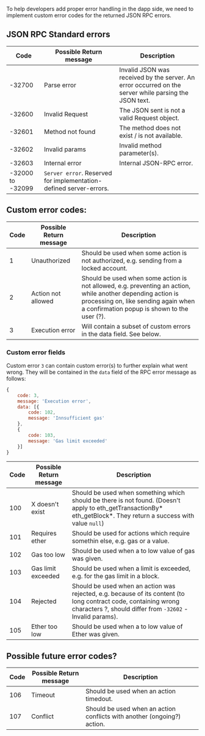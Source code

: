 To help developers add proper error handling in the dapp side, we need to implement custom error codes for the returned JSON RPC errors.

## JSON RPC Standard errors

| Code    | Possible Return message | Description |
| --------|-------------------------|-------------|
|-32700 | Parse error       | Invalid JSON was received by the server. An error occurred on the server while parsing the JSON text. |
|-32600 | Invalid Request   | The JSON sent is not a valid Request object. |
|-32601 | Method not found  | The method does not exist / is not available. |
|-32602 | Invalid params    | Invalid method parameter(s). |
|-32603 | Internal error    | Internal JSON-RPC error. |
|-32000 to -32099             | `Server error`. Reserved for implementation-defined server-errors. |

## Custom error codes:

| Code    | Possible Return message | Description |
| --------|-------------------------|-------------|
|1 | Unauthorized       | Should be used when some action is not authorized, e.g. sending from a locked account.
|2 | Action not allowed | Should be used when some action is not allowed, e.g. preventing an action, while another depending action is processing on, like sending again when a confirmation popup is shown to the user (?).
|3 | Execution error    | Will contain a subset of custom errors in the data field. See below. |

### Custom error fields

Custom error `3` can contain custom error(s) to further explain what went wrong.
They will be contained in the `data` field of the RPC error message as follows:

```js
{
    code: 3,
    message: 'Execution error',
    data: [{
        code: 102,
        message: 'Innsufficient gas'
    },
    {
        code: 103,
        message: 'Gas limit exceeded'
    }]
}
```

| Code    | Possible Return message | Description |
| --------|-------------------------|-------------|
|100 | X doesn't exist    | Should be used when something which should be there is not found. (Doesn't apply to eth_getTransactionBy* eth_getBlock*. They return a success with value `null`)
|101 | Requires ether         | Should be used for actions which require somethin else, e.g. gas or a value.
|102 | Gas too low           | Should be used when a to low value of gas was given.
|103 | Gas limit exceeded   | Should be used when a limit is exceeded, e.g. for the gas limit in a block.
|104 | Rejected           | Should be used when an action was rejected, e.g. because of its content (to long contract code, containing wrong characters ?, should differ from `-32602` - Invalid params).
|105 | Ether too low           | Should be used when a to low value of Ether was given.


## Possible future error codes?

| Code    | Possible Return message | Description |
| --------|-------------------------|-------------|
|106 | Timeout            | Should be used when an action timedout.
|107 | Conflict           | Should be used when an action conflicts with another (ongoing?) action.